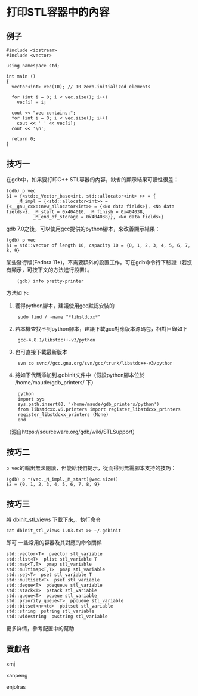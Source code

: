 # 打印STL容器中的內容 

## 例子

	#include <iostream>
	#include <vector>
	
	using namespace std;
	
	int main ()
	{
	  vector<int> vec(10); // 10 zero-initialized elements
	
	  for (int i = 0; i < vec.size(); i++)
	    vec[i] = i;
	
	  cout << "vec contains:";
	  for (int i = 0; i < vec.size(); i++)
	    cout << ' ' << vec[i];
	  cout << '\n';
	
	  return 0;
	}

## 技巧一

在gdb中，如果要打印C++ STL容器的內容，缺省的顯示結果可讀性很差：

	(gdb) p vec
	$1 = {<std::_Vector_base<int, std::allocator<int> >> = {
	    _M_impl = {<std::allocator<int>> = {<__gnu_cxx::new_allocator<int>> = {<No data fields>}, <No data fields>}, _M_start = 0x404010, _M_finish = 0x404038, 
              _M_end_of_storage = 0x404038}}, <No data fields>}

gdb 7.0之後，可以使用gcc提供的python腳本，來改善顯示結果：

	(gdb) p vec
	$1 = std::vector of length 10, capacity 10 = {0, 1, 2, 3, 4, 5, 6, 7, 8, 9}

某些發行版(Fedora 11+)，不需要額外的設置工作。可在gdb命令行下驗證（若沒有顯示，可按下文的方法進行設置）。

		(gdb) info pretty-printer

方法如下:

1. 獲得python腳本，建議使用gcc默認安裝的

		sudo find / -name "*libstdcxx*"
2. 若本機查找不到python腳本，建議下載gcc對應版本源碼包，相對目錄如下

		gcc-4.8.1/libstdc++-v3/python
3. 也可直接下載最新版本

		svn co svn://gcc.gnu.org/svn/gcc/trunk/libstdc++-v3/python

4. 將如下代碼添加到.gdbinit文件中（假設python腳本位於 /home/maude/gdb_printers/ 下）

		python
		import sys
		sys.path.insert(0, '/home/maude/gdb_printers/python')
		from libstdcxx.v6.printers import register_libstdcxx_printers
		register_libstdcxx_printers (None)
		end

（源自https://sourceware.org/gdb/wiki/STLSupport）

## 技巧二

`p vec`的輸出無法閱讀，但能給我們提示，從而得到無需腳本支持的技巧：

	(gdb) p *(vec._M_impl._M_start)@vec.size()
	$2 = {0, 1, 2, 3, 4, 5, 6, 7, 8, 9}
	
## 技巧三

將 [dbinit_stl_views](http://www.yolinux.com/TUTORIALS/src/dbinit_stl_views-1.03.txt ) 下載下來,，執行命令
```shell
cat dbinit_stl_views-1.03.txt >> ~/.gdbinit
```
即可
一些常用的容器及其對應的命令關係
```shell
std::vector<T>  pvector stl_variable 
std::list<T>  plist stl_variable T 
std::map<T,T>  pmap stl_variable 
std::multimap<T,T>  pmap stl_variable 
std::set<T>  pset stl_variable T 
std::multiset<T>  pset stl_variable 
std::deque<T>  pdequeue stl_variable 
std::stack<T>  pstack stl_variable 
std::queue<T>  pqueue stl_variable 
std::priority_queue<T>  ppqueue stl_variable 
std::bitset<n><td>  pbitset stl_variable 
std::string  pstring stl_variable 
std::widestring  pwstring stl_variable  
```
更多詳情，參考配置中的幫助


## 貢獻者

xmj

xanpeng

enjolras
